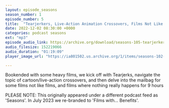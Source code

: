 ```yaml
---
layout: episode_seasons
season_number: 1
episode_number: 5
title:  "Tearjerkers, Live-Action Animation Crossovers, Films Not Like Films and Arthouse Nonsense"
date: 2022-12-02 08:30:00 +0000
categories: podcast seasons
ext: "mp3"
episode_audio_link: https://archive.org/download/seasons-105-tearjerkers-live-action-animation-crossovers-films-not-like-films-and-arthouse-nonsense/Seasons%20%23105%20Tearjerkers%2C%20Live-Action%20Animation%20Crossovers%2C%20Films%20Not%20Like%20Films%20and%20Arthouse%20Nonsense.mp3
audio_filesize: 152219066
audio_duration: "01:19:09"
player_image_url: "https://ia801502.us.archive.org/1/items/seasons-102-frank-sinatra-songs-and-woman-as-weapons/2000x2000_Seasons_Podcast_Art.jpg"

---
```

Bookended with some heavy films, we kick off with Tearjerks, navigate the topic of cartoon/live-action crossovers, and then delve into the mailbag for some films not like films, and films where nothing really happens for 9 hours

PLEASE NOTE: This originally appeared under a different podcast feed as 'Seasons'. In July 2023 we re-branded to 'Films with... Benefits'.